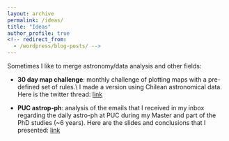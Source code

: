 ```yaml
---
layout: archive
permalink: /ideas/
title: "Ideas"
author_profile: true
<!-- redirect_from:
  - /wordpress/blog-posts/ -->
---
```


Sometimes I like to merge astronomy/data analysis and other fields:

- **30 day map challenge**: monthly challenge of plotting maps with a pre-defined set of rules.\\
I made a version using Chilean astronomical data. Here is the twitter thread: [link](https://twitter.com/fegranm/status/1323257045932453888)

- **PUC astrop-ph**: analysis of the emails that I received in my inbox regarding the daily astro-ph at PUC during my Master and part of the PhD studies (~6 years). Here are the slides and conclusions that I presented: [link](/files/astro-ph.pdf)

<!-- 
{% include base_path %}
{% capture written_year %}'None'{% endcapture %}
{% for post in site.posts %}
  {% capture year %}{{ post.date | date: '%Y' }}{% endcapture %}
  {% if year != written_year %}
    <h2 id="{{ year | slugify }}" class="archive__subtitle">{{ year }}</h2>
    {% capture written_year %}{{ year }}{% endcapture %}
  {% endif %}
  {% include archive-single.html %}
{% endfor %} -->
